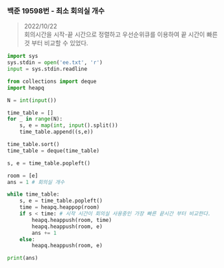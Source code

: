 ### 백준 19598번 - 최소 회의실 개수

> 2022/10/22 <br>
> 회의시간을 시작-끝 시간으로 정렬하고 우선순위큐를 이용하여 끝 시간이 빠른 것 부터 비교할 수 있었다.<br>
> 


```python
import sys
sys.stdin = open('ee.txt', 'r')
input = sys.stdin.readline

from collections import deque
import heapq

N = int(input())

time_table = []
for _ in range(N):
    s, e = map(int, input().split())
    time_table.append((s,e))

time_table.sort()
time_table = deque(time_table)

s, e = time_table.popleft()

room = [e]
ans = 1 # 회의실 개수

while time_table:
    s, e = time_table.popleft()
    time = heapq.heappop(room)
    if s < time: # 시작 시간이 회의실 사용중인 가장 빠른 끝시간 부터 비교한다.
        heapq.heappush(room, time)
        heapq.heappush(room, e)
        ans += 1
    else:
        heapq.heappush(room, e)

print(ans)
```
